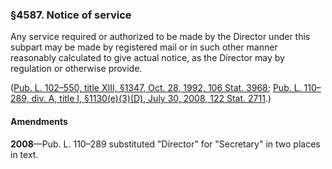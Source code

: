 ### §4587. Notice of service ###

Any service required or authorized to be made by the Director under this subpart may be made by registered mail or in such other manner reasonably calculated to give actual notice, as the Director may by regulation or otherwise provide.

([Pub. L. 102–550, title XIII, §1347, Oct. 28, 1992, 106 Stat. 3968](/statviewer.htm?volume=106&page=3968); [Pub. L. 110–289, div. A, title I, §1130(e)(3)(D), July 30, 2008, 122 Stat. 2711](/statviewer.htm?volume=122&page=2711).)

#### Amendments ####

**2008**—Pub. L. 110–289 substituted "Director" for "Secretary" in two places in text.